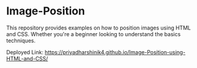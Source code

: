 # Image-Position
This repository provides examples on how to position images using HTML and CSS. Whether you're a beginner looking to understand the basics techniques.

Deployed Link:
https://priyadharshinik4.github.io/Image-Position-using-HTML-and-CSS/
